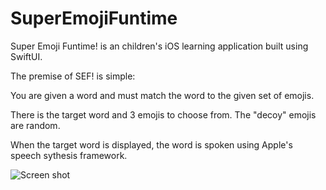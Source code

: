 # SuperEmojiFuntime

Super Emoji Funtime! is an children's iOS learning application built using SwiftUI.

The premise of SEF! is simple:

You are given a word and must match the word to the given set of emojis.

There is the target word and 3 emojis to choose from. The "decoy" emojis are random.

When the target word is displayed, the word is spoken using Apple's speech sythesis framework. 

![Screen shot](https://user-images.githubusercontent.com/33813445/93006606-3b458780-f52c-11ea-973a-bef653aa5a8b.png)
